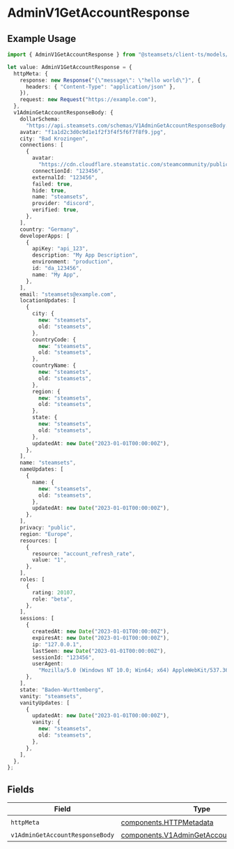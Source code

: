 # AdminV1GetAccountResponse

## Example Usage

```typescript
import { AdminV1GetAccountResponse } from "@steamsets/client-ts/models/operations";

let value: AdminV1GetAccountResponse = {
  httpMeta: {
    response: new Response("{\"message\": \"hello world\"}", {
      headers: { "Content-Type": "application/json" },
    }),
    request: new Request("https://example.com"),
  },
  v1AdminGetAccountResponseBody: {
    dollarSchema:
      "https://api.steamsets.com/schemas/V1AdminGetAccountResponseBody.json",
    avatar: "f1a1d2c3d0c9d1e1f2f3f4f5f6f7f8f9.jpg",
    city: "Bad Krozingen",
    connections: [
      {
        avatar:
          "https://cdn.cloudflare.steamstatic.com/steamcommunity/public/images/avatars/f1/f1a1d2c3d0c9d1e1f2f3f4f5f6f7f8f9.jpg",
        connectionId: "123456",
        externalId: "123456",
        failed: true,
        hide: true,
        name: "steamsets",
        provider: "discord",
        verified: true,
      },
    ],
    country: "Germany",
    developerApps: [
      {
        apiKey: "api_123",
        description: "My App Description",
        environment: "production",
        id: "da_123456",
        name: "My App",
      },
    ],
    email: "steamsets@example.com",
    locationUpdates: [
      {
        city: {
          new: "steamsets",
          old: "steamsets",
        },
        countryCode: {
          new: "steamsets",
          old: "steamsets",
        },
        countryName: {
          new: "steamsets",
          old: "steamsets",
        },
        region: {
          new: "steamsets",
          old: "steamsets",
        },
        state: {
          new: "steamsets",
          old: "steamsets",
        },
        updatedAt: new Date("2023-01-01T00:00:00Z"),
      },
    ],
    name: "steamsets",
    nameUpdates: [
      {
        name: {
          new: "steamsets",
          old: "steamsets",
        },
        updatedAt: new Date("2023-01-01T00:00:00Z"),
      },
    ],
    privacy: "public",
    region: "Europe",
    resources: [
      {
        resource: "account_refresh_rate",
        value: "1",
      },
    ],
    roles: [
      {
        rating: 20107,
        role: "beta",
      },
    ],
    sessions: [
      {
        createdAt: new Date("2023-01-01T00:00:00Z"),
        expiresAt: new Date("2023-01-01T00:00:00Z"),
        ip: "127.0.0.1",
        lastSeen: new Date("2023-01-01T00:00:00Z"),
        sessionId: "123456",
        userAgent:
          "Mozilla/5.0 (Windows NT 10.0; Win64; x64) AppleWebKit/537.36 (KHTML, like Gecko) Chrome/91.0.4472.124 Safari/537.36",
      },
    ],
    state: "Baden-Wurttemberg",
    vanity: "steamsets",
    vanityUpdates: [
      {
        updatedAt: new Date("2023-01-01T00:00:00Z"),
        vanity: {
          new: "steamsets",
          old: "steamsets",
        },
      },
    ],
  },
};
```

## Fields

| Field                                                                                                | Type                                                                                                 | Required                                                                                             | Description                                                                                          |
| ---------------------------------------------------------------------------------------------------- | ---------------------------------------------------------------------------------------------------- | ---------------------------------------------------------------------------------------------------- | ---------------------------------------------------------------------------------------------------- |
| `httpMeta`                                                                                           | [components.HTTPMetadata](../../models/components/httpmetadata.md)                                   | :heavy_check_mark:                                                                                   | N/A                                                                                                  |
| `v1AdminGetAccountResponseBody`                                                                      | [components.V1AdminGetAccountResponseBody](../../models/components/v1admingetaccountresponsebody.md) | :heavy_minus_sign:                                                                                   | OK                                                                                                   |